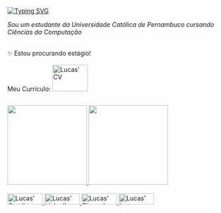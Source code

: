[![Typing SVG](https://readme-typing-svg.demolab.com?font=Fira+Code&pause=1000&color=A844F7&width=435&lines=Hi+there%2C+my+name+is+Lucas)](https://git.io/typing-svg)

*Sou um estudante da Universidade Católica de Pernambuco cursando Ciências da Computação*

<div style="display: inline_block"><br>
  ✨ Estou procurando estágio! <br /> <br />
  Meu Currículo:
  <a href="https://i.imgur.com/weFx2E2.jpg" target="_blank"> <img align"left" alt="Lucas' CV" height="60" width="80" img src="https://cdn-icons-png.flaticon.com/512/1412/1412267.png">
 </div>
 
 ##

<div>
  <a href="https://github.com/lucas2020109662">
  <img height="180em" src="https://github-readme-stats.vercel.app/api?username=lucasbrennand&theme=aura&show_icons=true"/>
  <img height="180em" src="https://github-readme-stats.vercel.app/api/top-langs/?username=lucasbrennand&theme=aura&show_icons=true"/>
</div>

<div style="display: inline_block"><br>
  <a href="mailto:lucasbrennand.barbosa@gmail.com " target="_blank"> <img align"center" alt="Lucas' Gmail" height="25" width="80" src="https://img.shields.io/badge/Gmail-D14836?style=for-the-badge&logo=gmail&logoColor=white" />
  <a href="https://www.linkedin.com/in/lucas-brennand-9121b2205"><img align"center" alt="Lucas' Linkedln" height="25" width="80" src="https://img.shields.io/badge/LinkedIn-0077B5?style=for-the-badge&logo=linkedin&logoColor=white" />
  <a href="http://discordapp.com/users/%C6%A8%C9%92%C9%94%CF%85%E2%85%83#4335" target="_blank"><img align"center" alt="Lucas' Discord" height="25" width="80" src="https://img.shields.io/badge/Discord-7289DA?style=for-the-badge&logo=discord&logoColor=white" />
  <a href="https://www.instagram.com/lucasbbrennand/" target="_blank"><img align"center" alt="Lucas' Instagram" height="25" width="80" src="https://img.shields.io/badge/Instagram-E4405F?style=for-the-badge&logo=instagram&logoColor=white" /> 
</div>
<!--
**lucas2020109662/lucas2020109662** is a ✨ _special_ ✨ repository because its `README.md` (this file) appears on your GitHub profile.

Here are some ideas to get you started:

- 🔭 I’m currently working on ...
- 🌱 I’m currently learning ...
- 👯 I’m looking to collaborate on ...
- 🤔 I’m looking for help with ...
- 💬 Ask me about ...
- 📫 How to reach me: ...
- 😄 Pronouns: ...
- ⚡ Fun fact: ...
-->
